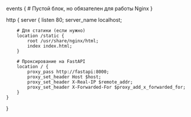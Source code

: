 events {
    # Пустой блок, но обязателен для работы Nginx
}

http {
    server {
        listen 80;
        server_name localhost;

        # Для статики (если нужно)
        location /static {
            root /usr/share/nginx/html;
            index index.html;
        }

        # Проксирование на FastAPI
        location / {
            proxy_pass http://fastapi:8000;
            proxy_set_header Host $host;
            proxy_set_header X-Real-IP $remote_addr;
            proxy_set_header X-Forwarded-For $proxy_add_x_forwarded_for;
        }
    }
}

<!-- Инструкции для алины (я пишу сама для себя, если что) -->

<!-- 
    запуск кластера: docker-compose up -d --scale fastapi=3 

    проверка кластера: curl http://localhost
-->


<!-- 
    Проверка карбы: docker-compose up -d --scale fastapi=3
 -->